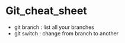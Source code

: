 # Git_cheat_sheet 

- git branch : list all your branches 
- git switch : change from branch to another
